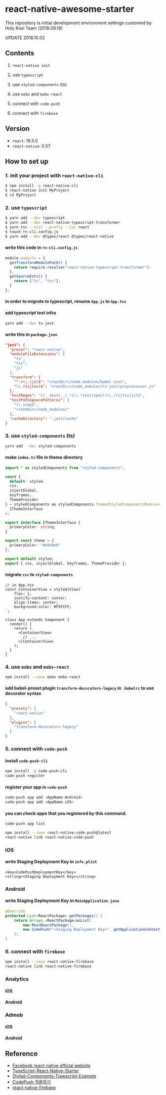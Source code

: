 # react-native-awesome-starter

This repository is initial development environment settings customed by Holy Kiwi Team (2018.09.19)

UPDATE 2018.10.02

## Contents

1. `react-native init`

2. use `typescript`

3. use `styled-components` (ts)

4. use `mobx` and `mobx-react`

5. connect with `code-push`

6. connect with `firebase`

## Version

- `react`: 16.5.0
- `react-native`: 0.57

## How to set up

### 1. init your project with `react-native-cli`

```bash
$ npm install -g react-native-cli
$ react-native init MyProject
$ cd MyProject
```

### 2. use `typescript`

```bash
$ yarn add --dev typescript
$ yarn add --dev react-native-typescript-transformer
$ yarn tsc --init --pretty --jsx react
$ touch rn-cli.config.js
$ yarn add --dev @types/react @types/react-native
```

#### write this code in `rn-cli.config.js`

```javascript
module.exports = {
  getTransformModulePath() {
    return require.resolve("react-native-typescript-transformer");
  },
  getSourceExts() {
    return ["ts", "tsx"];
  }
};
```

#### in order to migrate to typescript, rename `App.js` to `App.tsx`

#### add typescript test infra
```bash
yarn add --dev ts-jest
```

#### write this in `package.json`
```json
"jest": {
  "preset": "react-native",
  "moduleFileExtensions": [
    "ts",
    "tsx",
    "js"
  ],
  "transform": {
    "^.+\\.(js)$": "<rootDir>/node_modules/babel-jest",
    "\\.(ts|tsx)$": "<rootDir>/node_modules/ts-jest/preprocessor.js"
  },
  "testRegex": "(/__tests__/.*|\\.(test|spec))\\.(ts|tsx|js)$",
  "testPathIgnorePatterns": [
    "\\.snap$",
    "<rootDir>/node_modules/"
  ],
  "cacheDirectory": ".jest/cache"
}
```

### 3. use `styled-components` (ts)

```bash
yarn add --dev styled-components
```

#### make `index.ts` file in theme directory
```typescript
import * as styledComponents from "styled-components";

const {
  default: styled,
  css,
  injectGlobal,
  keyframes,
  ThemeProvider
} = styledComponents as styledComponents.ThemedStyledComponentsModule<
  IThemeInterface
>;

export interface IThemeInterface {
  primaryColor: string;
}

export const theme = {
  primaryColor: "#e9e9eb"
};

export default styled;
export { css, injectGlobal, keyframes, ThemeProvider };
```

#### migrate `css` to `styled-components`
```tsx
// in App.tsx
const ContainerView = styled(View)`
    flex: 1;
    justify-content: center;
    align-items: center;
    background-color: #F5FCFF;
`;

class App extends Component {
  render() {
    return (
      <ContainerView>
        // ...
      </ContainerView>
    );
  }
}
```

### 4. use `mobx` and `mobx-react`

```bash
npm install --save mobx mobx-react
```

#### add babel-preset plugin `transform-decorators-legacy` in `.babelrc` to use decorator syntax
```json
{
  "presets": [
    "react-native"
  ],
  "plugins": [
    "transform-decorators-legacy"
  ]
}
```

### 5. connect with `code-push`

#### install `code-push-cli`
```bash
npm install -g code-push-cli
code-push register
```

#### register your app in `code-push`
```bash
code-push app add <AppName-Android>
code-push app add <AppName-iOS>
```

#### you can check apps that you registered by this command.
```bash
code-push app list
```

```bash
npm install --save react-native-code-push@latest
react-native link react-native-code-push
```

### iOS

#### write Staging Deployment Key in `info.plist`
```
<key>CodePushDeploymentKey</key>
<string><Staging Deployment Key></string>
```

### Android

#### write Staging Deployment Key in `MainApplication.java`
```java
@Override
protected List<ReactPackage> getPackages() {
    return Arrays.<ReactPackage>asList(
        new MainReactPackage(),
        new CodePush("<Staging Deployment Key>", getApplicationContext(), BuildConfig.DEBUG)
    );
}
```

### 6. connect with `firebase`

```bash
npm install --save react-native-firebase
react-native link react-native-firebase
```

### Analytics

#### iOS

#### Android

### Admob

#### iOS

##### Android


## Reference

- [Facebook react-native official website](https://facebook.github.io/react-native/docs/getting-started.html)
- [TypeScript-React-Native-Starter](https://github.com/Microsoft/TypeScript-React-Native-Starter)
- [Styled-Components-Typescript-Example](https://github.com/patrick91/Styled-Components-Typescript-Example/blob/master/src/theme/index.ts)
- [CodePush 적용하기](https://github.com/kjk7034/ReactNativeStudy/blob/master/docs/CodePush.md)
- [react-native-firebase](https://github.com/invertase/react-native-firebase)
